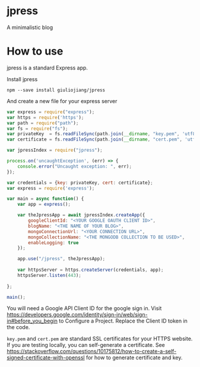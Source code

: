 # jpress

A minimalistic blog

# How to use

jpress is a standard Express app.

Install jpress

```
npm --save install giuliojiang/jpress
```

And create a new file for your express server

```javascript
var express = require("express");
var https = require('https');
var path = require("path");
var fs = require("fs");
var privateKey  = fs.readFileSync(path.join(__dirname, "key.pem", 'utf8'));
var certificate = fs.readFileSync(path.join(__dirname, "cert.pem", 'utf8'));

var jpressIndex = require("jpress");

process.on('uncaughtException', (err) => {
    console.error("Uncaught exception: ", err);
});

var credentials = {key: privateKey, cert: certificate};
var express = require('express');

var main = async function() {
    var app = express();

    var theJpressApp = await jpressIndex.createApp({
        googleClientId: "<YOUR GOOGLE OAUTH CLIENT ID>",
        blogName: "<THE NAME OF YOUR BLOG>",
        mongoConnectionUrl: "<YOUR CONNECTION URL>",
        mongoCollectionName: "<THE MONGODB COLLECTION TO BE USED>",
        enableLogging: true
    });

    app.use("/jpress", theJpressApp);
    
    var httpsServer = https.createServer(credentials, app);
    httpsServer.listen(443);
    
};

main();
```

You will need a Google API Client ID for the google sign in. Visit https://developers.google.com/identity/sign-in/web/sign-in#before_you_begin to Configure a Project. Replace the Client ID token in the code.

`key.pem` and `cert.pem` are standard SSL certificates for your HTTPS website. If you are testing locally, you can self-generate a certificate. See https://stackoverflow.com/questions/10175812/how-to-create-a-self-signed-certificate-with-openssl for how to generate certificate and key.

